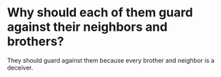 # Why should each of them guard against their neighbors and brothers?

They should guard against them because every brother and neighbor is a deceiver.
